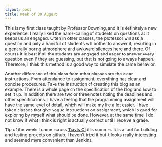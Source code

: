 ```yaml
---
layout: post
title: Week of 30 August
---
```

This is my first class taught by Professor Downing, and it is definitely a new experience. I really liked the name-calling of students on questions as it keeps us all engaged. Often in other classes, the professor will ask a question and only a handful of students will bother to answer it, resulting in a generally boring atmosphere and awkward silences here and there. Of course it is best if all the students are engaged and eager to answer every question even if they are guessing, but that is not going to always happen. Therefore, I think this method is a good way to simulate the same behavior.

Another difference of this class from other classes are the clear instructions. From attendance to assignment, everything has clear and concise procedures. Take the instruction of creating this blog as an example. There is a whole page on the specification of the blog and how to set it up. In addition there are two or three notes noting the deadlines and other specifications. I have a feeling that the programming assignment will have the same level of detail, which will make my life a lot easier. I have taken classes that give vague instructions on assignment, which is good for exploring by myself what should be done. However, at the same time, I do not know if what I think is right is actually correct until I receive a grade.

Tip of the week: I came across [Travis CI](https://travis-ci.org) this summer. It is a tool for building and testing projects on github. I haven’t tried it but it looks really interesting and seemed more convenient than Jenkins. 